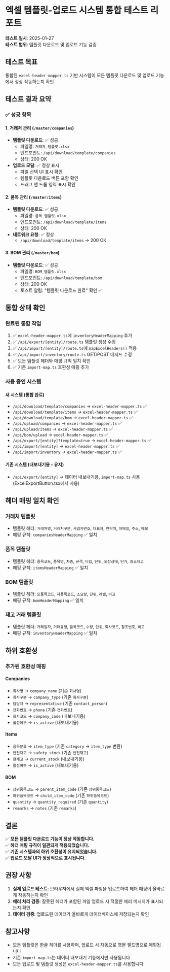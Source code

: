 # 엑셀 템플릿-업로드 시스템 통합 테스트 리포트

**테스트 일시**: 2025-01-27  
**테스트 범위**: 템플릿 다운로드 및 업로드 기능 검증

## 테스트 목표

통합된 `excel-header-mapper.ts` 기반 시스템이 모든 템플릿 다운로드 및 업로드 기능에서 정상 작동하는지 확인

## 테스트 결과 요약

### ✅ 성공 항목

#### 1. 거래처 관리 (`/master/companies`)
- **템플릿 다운로드**: ✅ 성공
  - 파일명: `거래처_템플릿.xlsx`
  - 엔드포인트: `/api/download/template/companies`
  - 상태: 200 OK
- **업로드 모달**: ✅ 정상 표시
  - 파일 선택 UI 표시 확인
  - 템플릿 다운로드 버튼 포함 확인
  - 드래그 앤 드롭 영역 표시 확인

#### 2. 품목 관리 (`/master/items`)
- **템플릿 다운로드**: ✅ 성공
  - 파일명: `품목_템플릿.xlsx`
  - 엔드포인트: `/api/download/template/items`
  - 상태: 200 OK
- **네트워크 요청**: ✅ 정상
  - `/api/download/template/items` → 200 OK

#### 3. BOM 관리 (`/master/bom`)
- **템플릿 다운로드**: ✅ 성공
  - 파일명: `BOM_템플릿.xlsx`
  - 엔드포인트: `/api/download/template/bom`
  - 상태: 200 OK
  - 토스트 알림: "템플릿 다운로드 완료" 확인 ✅

## 통합 상태 확인

### 완료된 통합 작업

1. ✅ `excel-header-mapper.ts`에 `inventoryHeaderMapping` 추가
2. ✅ `/api/export/[entity]/route.ts` 템플릿 생성 수정
3. ✅ `/api/import/[entity]/route.ts`에 `mapExcelHeaders()` 적용
4. ✅ `/api/import/inventory/route.ts` GET/POST 메서드 수정
5. ✅ 모든 템플릿 헤더와 매핑 규칙 일치 확인
6. ✅ 기존 `import-map.ts` 호환성 매핑 추가

### 사용 중인 시스템

#### 새 시스템 (통합 완료)
- `/api/download/template/companies` → `excel-header-mapper.ts` ✅
- `/api/download/template/items` → `excel-header-mapper.ts` ✅
- `/api/download/template/bom` → `excel-header-mapper.ts` ✅
- `/api/upload/companies` → `excel-header-mapper.ts` ✅
- `/api/upload/items` → `excel-header-mapper.ts` ✅
- `/api/bom/upload` → `excel-header-mapper.ts` ✅
- `/api/export/[entity]?template=true` → `excel-header-mapper.ts` ✅
- `/api/import/[entity]` → `excel-header-mapper.ts` ✅
- `/api/import/inventory` → `excel-header-mapper.ts` ✅

#### 기존 시스템 (내보내기용 - 유지)
- `/api/export/[entity]` → 데이터 내보내기용, `import-map.ts` 사용 (ExcelExportButton.tsx에서 사용)

## 헤더 매핑 일치 확인

### 거래처 템플릿
- 템플릿 헤더: `거래처명`, `거래처구분`, `사업자번호`, `대표자`, `연락처`, `이메일`, `주소`, `메모`
- 매핑 규칙: `companiesHeaderMapping` ✅ 일치

### 품목 템플릿
- 템플릿 헤더: `품목코드`, `품목명`, `차종`, `규격`, `타입`, `단위`, `도장상태`, `단가`, `최소재고`
- 매핑 규칙: `itemsHeaderMapping` ✅ 일치

### BOM 템플릿
- 템플릿 헤더: `모품목코드`, `자품목코드`, `소요량`, `단위`, `레벨`, `비고`
- 매핑 규칙: `bomHeaderMapping` ✅ 일치

### 재고 거래 템플릿
- 템플릿 헤더: `거래일자`, `거래유형`, `품목코드`, `수량`, `단위`, `회사코드`, `참조번호`, `비고`
- 매핑 규칙: `inventoryHeaderMapping` ✅ 일치

## 하위 호환성

### 추가된 호환성 매핑

#### Companies
- `회사명` → `company_name` (기존 `회사명`)
- `회사구분` → `company_type` (기존 `회사구분`)
- `담당자` → `representative` (기존 `contact_person`)
- `전화번호` → `phone` (기존 `전화번호`)
- `회사코드` → `company_code` (내보내기용)
- `활성여부` → `is_active` (내보내기용)

#### Items
- `품목분류` → `item_type` (기존 `category` → `item_type` 변환)
- `안전재고` → `safety_stock` (기존 `안전재고`)
- `현재고` → `current_stock` (내보내기용)
- `활성여부` → `is_active` (내보내기용)

#### BOM
- `상위품목코드` → `parent_item_code` (기존 `상위품목코드`)
- `하위품목코드` → `child_item_code` (기존 `하위품목코드`)
- `quantity` → `quantity_required` (기존 `quantity`)
- `remarks` → `notes` (기존 `remarks`)

## 결론

✅ **모든 템플릿 다운로드 기능이 정상 작동합니다.**  
✅ **헤더 매핑 규칙이 일관되게 적용되었습니다.**  
✅ **기존 시스템과의 하위 호환성이 유지되었습니다.**  
✅ **업로드 모달 UI가 정상적으로 표시됩니다.**

## 권장 사항

1. **실제 업로드 테스트**: 브라우저에서 실제 엑셀 파일을 업로드하여 헤더 매핑이 올바르게 작동하는지 확인
2. **에러 처리 검증**: 잘못된 헤더가 포함된 파일 업로드 시 적절한 에러 메시지가 표시되는지 확인
3. **데이터 검증**: 업로드된 데이터가 올바르게 데이터베이스에 저장되는지 확인

## 참고사항

- 모든 템플릿은 한글 헤더를 사용하며, 업로드 시 자동으로 영문 필드명으로 매핑됩니다
- 기존 `import-map.ts`는 데이터 내보내기 기능에서만 사용됩니다
- 모든 업로드 및 템플릿 생성은 `excel-header-mapper.ts`를 사용합니다


